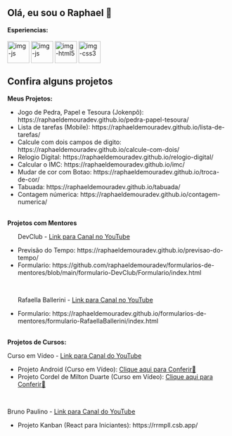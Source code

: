 ## Olá, eu sou o Raphael 👋
<div> 
   <strong>Esperiencias:</strong>
</div>

<div style="display: inline_block"><br>
   <img align="center" alt="img-js" heigth="50" width="50" src="https://cdn.jsdelivr.net/gh/devicons/devicon@latest/icons/react/react-original.svg" />
   <img align="center" alt="img-js" heigth="50" width="50" src="https://cdn.jsdelivr.net/gh/devicons/devicon@latest/icons/javascript/javascript-original.svg" />
   <img align="center" alt="img-html5" heigth="50" width="50" src="https://cdn.jsdelivr.net/gh/devicons/devicon@latest/icons/html5/html5-original.svg" />
   <img align="center" alt="img-css3" heigth="50" width="50" src="https://cdn.jsdelivr.net/gh/devicons/devicon@latest/icons/css3/css3-original.svg" />
</div>

<h2></h2>

<div>
   <h2>Confira alguns projetos</h2>

   <strong>Meus Projetos:</strong>
   <ul>
      <li>Jogo de Pedra, Papel e Tesoura (Jokenpô): https://raphaeldemouradev.github.io/pedra-papel-tesoura/</li>
      <li>Lista de tarefas (Mobile): https://raphaeldemouradev.github.io/lista-de-tarefas/</li>
      <li>Calcule com dois campos de digito: https://raphaeldemouradev.github.io/calcule-com-dois/</li>
      <li>Relogio Digital: https://raphaeldemouradev.github.io/relogio-digital/</li>
      <li>Calcular o IMC: https://raphaeldemouradev.github.io/imc/</li>
      <li>Mudar de cor com Botao: https://raphaeldemouradev.github.io/troca-de-cor/</li>
      <li>Tabuada: https://raphaeldemouradev.github.io/tabuada/</li>
      <li>Contagem númerica: https://raphaeldemouradev.github.io/contagem-numerica/</li>
   </ul>

   <br>
   <strong>Projetos com Mentores</strong>
   <ul>
      <p>DevClub - <a href="https://www.youtube.com/@canaldevclub">Link para Canal no YouTube</a></p>
      <li>Previsão do Tempo: https://raphaeldemouradev.github.io/previsao-do-tempo/</li>
      <li>Formulario: https://github.com/raphaeldemouradev/formularios-de-mentores/blob/main/formulario-DevClub/Formulario/index.html</li>
   </ul>

   <br>
   <ul>
      <p>Rafaella Ballerini - <a href="https://www.youtube.com/user/RafaellaBallerini">Link para Canal no YouTube</a></p>
      <li>Formulario: https://raphaeldemouradev.github.io/formularios-de-mentores/formulario-RafaellaBallerini/index.html</li>
   </ul>

   <br>
   <strong>Projetos de Cursos:</strong>
   
   <p>Curso em Vídeo - <a href="https://www.youtube.com/c/CursoemV%C3%ADdeo">Link para Canal do YouTube<a></p> 
   <ul>
      <li>Projeto Android (Curso em Vídeo): <a href="https://raphaeldemouradev.github.io/projeto-android/">Clique aqui para Conferir🔗</a></li>
      <li>Projeto Cordel de Milton Duarte (Curso em Vídeo): <a href="https://raphaeldemouradev.github.io/projeto-cordel/">Clique aqui para Conferir🔗</a></li>
   </ul>

   <br>
   <p>Bruno Paulino - <a href="https://www.youtube.com/@brunoPaulino">Link para Canal do YouTube</a></p>
   <ul>
      <li>Projeto Kanban (React para Iniciantes): https://rrmpll.csb.app/</li>
   </ul>
</div>
